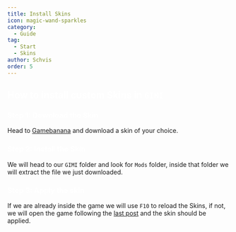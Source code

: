 ```yaml
---
title: Install Skins
icon: magic-wand-sparkles
category:
  - Guide
tag:
  - Start
  - Skins
author: Schvis
order: 5
---
```


## <span style='color:white;'>How to install custom Skins in `GIMI`</span>

### <span style='color:white;'>Step 1: Download the Skin</span>

Head to [Gamebanana](https://gamebanana.com/games/8552) and download a skin of your choice.

### <span style='color:white;'>Step 2: Install the Skin</span>

We will head to our `GIMI` folder and look for `Mods` folder, inside that folder we will extract the file we just downloaded.

### <span style='color:white;'>Step 3: Apply the skin</span>

If we are already inside the game we will use `F10` to reload the Skins, if not, we will open the game following the [last post](3DM-tutorial.md) and the skin should be applied.
